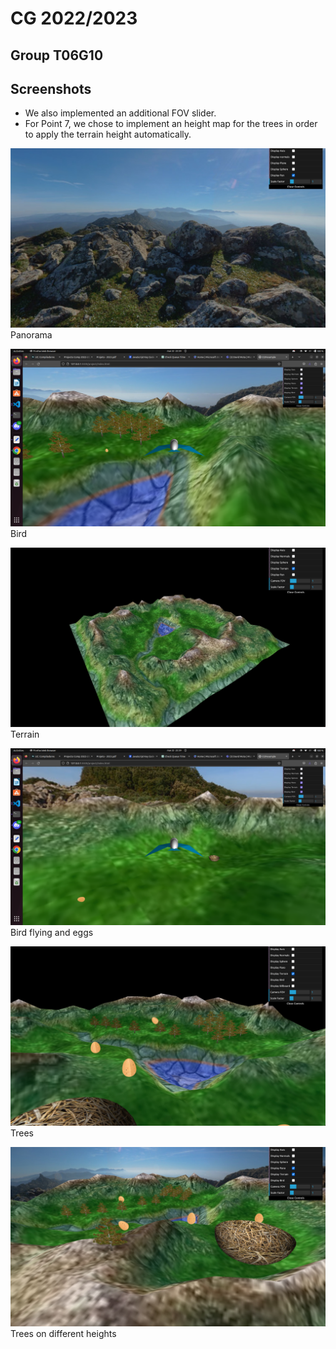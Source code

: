 # CG 2022/2023

## Group T06G10

## Screenshots

- We also implemented an additional FOV slider.
- For Point 7, we chose to implement an height map for the trees in order to apply the terrain height automatically.

![Screenshot 1](screenshots/project-t06g10-1.JPG)
Panorama

![Screenshot 2](screenshots/project-t06g10-2.JPG)
Bird

![Screenshot 3](screenshots/project-t06g10-3.JPG)
Terrain

![Screenshot 4](screenshots/project-t06g10-4.JPG)
Bird flying and eggs

![Screenshot 5](screenshots/project-t06g10-5.JPG)
Trees

![Screenshot 6](screenshots/project-t06g10-6.JPG)
Trees on different heights
